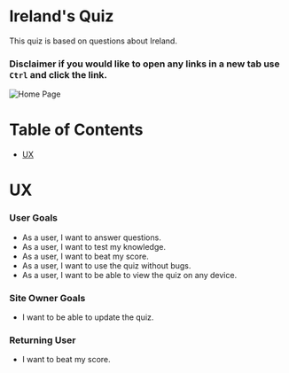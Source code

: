 # Ireland's Quiz
This quiz is based on questions about Ireland.

### **Disclaimer if you would like to open any links in a new tab use `Ctrl` and click the link.**

![Home Page](https://res.cloudinary.com/dp9lxtk3y/image/upload/v1677585389/Project%202%20-%20README%20Images/am-i-responive_fhdndx.jpg)

# Table of Contents   
  - <p><a href="#ux">UX</a></p>




  # UX
### **User Goals** 
- As a user, I want to answer questions.
- As a user, I want to test my knowledge.
- As a user, I want to beat my score.
- As a user, I want to use the quiz without bugs.
- As a user, I want to be able to view the quiz on any device.

### **Site Owner Goals**
- I want to be able to update the quiz.

### **Returning User**
- I want to beat my score.